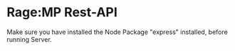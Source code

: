 # Rage:MP Rest-API
Make sure you have installed the Node Package "express" installed, before running Server.
